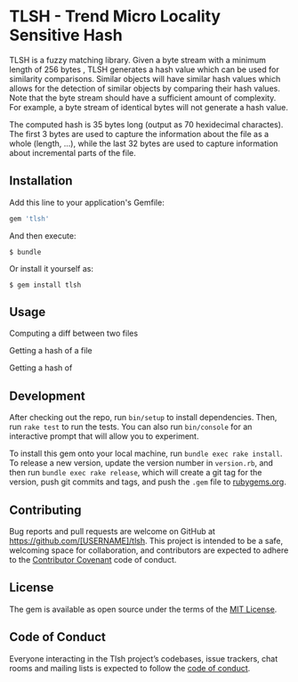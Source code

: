 # TLSH - Trend Micro Locality Sensitive Hash
  
TLSH is a fuzzy matching library. Given a byte stream with a minimum length of 256 bytes , TLSH generates a hash value which can be used for similarity comparisons. Similar objects will have similar hash values which allows for the detection of similar objects by comparing their hash values. Note that the byte stream should have a sufficient amount of complexity. For example, a byte stream of identical bytes will not generate a hash value.

The computed hash is 35 bytes long (output as 70 hexidecimal charactes). The first 3 bytes are used to capture the information about the file as a whole (length, ...), while the last 32 bytes are used to capture information about incremental parts of the file.

## Installation

Add this line to your application's Gemfile:

```ruby
gem 'tlsh'
```

And then execute:

    $ bundle

Or install it yourself as:

    $ gem install tlsh

## Usage

Computing a diff between two files

Getting a hash of a file

Getting a hash of 

## Development

After checking out the repo, run `bin/setup` to install dependencies. Then, run `rake test` to run the tests. You can also run `bin/console` for an interactive prompt that will allow you to experiment.

To install this gem onto your local machine, run `bundle exec rake install`. To release a new version, update the version number in `version.rb`, and then run `bundle exec rake release`, which will create a git tag for the version, push git commits and tags, and push the `.gem` file to [rubygems.org](https://rubygems.org).

## Contributing

Bug reports and pull requests are welcome on GitHub at https://github.com/[USERNAME]/tlsh. This project is intended to be a safe, welcoming space for collaboration, and contributors are expected to adhere to the [Contributor Covenant](http://contributor-covenant.org) code of conduct.

## License

The gem is available as open source under the terms of the [MIT License](http://opensource.org/licenses/MIT).

## Code of Conduct

Everyone interacting in the Tlsh project’s codebases, issue trackers, chat rooms and mailing lists is expected to follow the [code of conduct](https://github.com/[USERNAME]/tlsh/blob/master/CODE_OF_CONDUCT.md).
